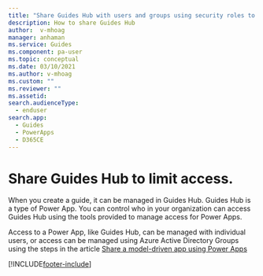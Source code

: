 ```yaml
---
title: "Share Guides Hub with users and groups using security roles to limit access to Dynamics 365 Guides | MicrosoftDocs"
description: How to share Guides Hub
author:  v-mhoag
manager: anhaman
ms.service: Guides
ms.component: pa-user
ms.topic: conceptual
ms.date: 03/10/2021
ms.author: v-mhoag
ms.custom: ""
ms.reviewer: ""
ms.assetid: 
search.audienceType: 
  - enduser
search.app: 
  - Guides
  - PowerApps
  - D365CE
---
```

<!-- This article could be a redirect to the article below with the term "App" updated to "Guides Hub".   A better solution will have to be found to "customize" core power apps support documents to address the specific D365 Guides user experience.  
https://docs.microsoft.com/en-us/powerapps/user/assign-or-share-records -->

# Share Guides Hub to limit access.

When you create a guide, it can be managed in Guides Hub.  Guides Hub is a type of Power App.  You can control who in your organization can access Guides Hub using the tools provided to manage access for Power Apps.  

Access to a Power App, like Guides Hub,  can be managed with individual users, or access can be managed using Azure Active Directory Groups using the steps in the article [Share a model-driven app using Power Apps](https://docs.microsoft.com/en-us/powerapps/maker/model-driven-apps/share-model-driven-app)



[!INCLUDE[footer-include](../includes/footer-banner.md)]